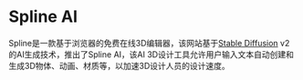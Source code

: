# Spline AI

Spline是一款基于浏览器的免费在线3D编辑器，该网站基于<a href="https://ai-bot.cn/sites/123.html">Stable Diffusion</a> v2的AI生成技术，推出了Spline AI，该AI 3D设计工具允许用户输入文本自动创建和生成3D物体、动画、材质等，以加速3D设计人员的设计速度。